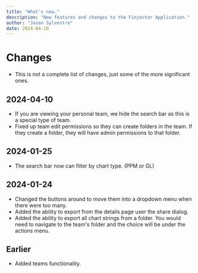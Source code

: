 ```yaml
---
title: "What's new."
description: "New features and changes to the Finjector Application."
author: "Jason Sylvestre"
date: 2024-04-10
---
```


# Changes

  - This is not a complete list of changes, just some of the more significant ones.

## 2024-04-10
  - If you are viewing your personal team, we hide the search bar as this is a special type of team.
  - Fixed up team edit permissions so they can create folders in the team. If they create a folder, they will have admin permissions to that folder.

## 2024-01-25

  - The search bar now can filter by chart type. (PPM or GL)

## 2024-01-24

  - Changed the buttons around to move them into a dropdown menu when there were too many.
  - Added the ability to export from the details page user the share dialog.
  - Added the ability to export all chart strings from a folder. You would need to navigate to the team's folder and the choice will be under the actions menu.

## Earlier
  - Added teams functionality.